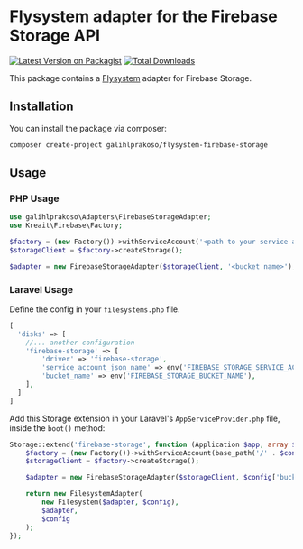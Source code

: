 # Flysystem adapter for the Firebase Storage API

[![Latest Version on Packagist](https://img.shields.io/packagist/v/galihlprakoso/flysystem-firebase-storage.svg?style=flat-square)](https://packagist.org/packages/galihlprakoso/flysystem-firebase-storage)
[![Total Downloads](https://img.shields.io/packagist/dt/galihlprakoso/flysystem-firebase-storage.svg?style=flat-square)](https://packagist.org/packages/galihlprakoso/flysystem-firebase-storage)


This package contains a [Flysystem](https://flysystem.thephpleague.com/) adapter for Firebase Storage.

## Installation

You can install the package via composer:

``` bash
composer create-project galihlprakoso/flysystem-firebase-storage
```
## Usage

### PHP Usage

```php
use galihlprakoso\Adapters\FirebaseStorageAdapter;
use Kreait\Firebase\Factory;

$factory = (new Factory())->withServiceAccount('<path to your service account json file>');
$storageClient = $factory->createStorage();

$adapter = new FirebaseStorageAdapter($storageClient, '<bucket name>');
```
### Laravel Usage
Define the config in your `filesystems.php` file.
```php
[
  'disks' => [
    //... another configuration    
    'firebase-storage' => [
        'driver' => 'firebase-storage',
        'service_account_json_name' => env('FIREBASE_STORAGE_SERVICE_ACCOUNT_JSON_NAME'),
        'bucket_name' => env('FIREBASE_STORAGE_BUCKET_NAME'),
    ],
  ]
]
```
Add this Storage extension in your Laravel's `AppServiceProvider.php` file, inside the `boot()` method:
```php
Storage::extend('firebase-storage', function (Application $app, array $config) {
    $factory = (new Factory())->withServiceAccount(base_path('/' . $config['service_account_json_name']));
    $storageClient = $factory->createStorage();

    $adapter = new FirebaseStorageAdapter($storageClient, $config['bucket_name']);

    return new FilesystemAdapter(
        new Filesystem($adapter, $config),
        $adapter,
        $config
    );
});
```
